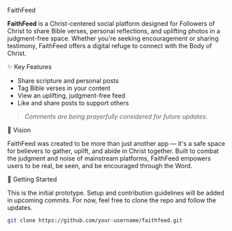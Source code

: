 <!-- Future Banner/Logo Here -->
<!-- To be added: custom FaithFeed logo or banner -->

FaithFeed

**FaithFeed** is a Christ-centered social platform designed for Followers of Christ to share Bible verses, personal reflections, and uplifting photos in a judgment-free space. Whether you're seeking encouragement or sharing testimony, FaithFeed offers a digital refuge to connect with the Body of Christ.

✨ Key Features

- Share scripture and personal posts
- Tag Bible verses in your content
- View an uplifting, judgment-free feed
- Like and share posts to support others

> *Comments are being prayerfully considered for future updates.*

📖 Vision

FaithFeed was created to be more than just another app — it's a safe space for believers to gather, uplift, and abide in Christ together. Built to combat the judgment and noise of mainstream platforms, FaithFeed empowers users to be real, be seen, and be encouraged through the Word.

🚀 Getting Started

This is the initial prototype. Setup and contribution guidelines will be added in upcoming commits. For now, feel free to clone the repo and follow the updates.

```bash
git clone https://github.com/your-username/faithfeed.git

